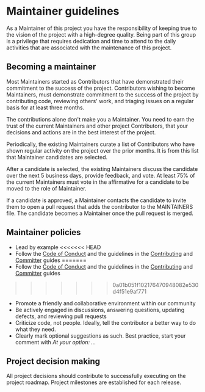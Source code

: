 <!--
Copyright (c) 2022 Dell Inc., or its subsidiaries. All Rights Reserved.

Licensed under the Apache License, Version 2.0 (the "License");
you may not use this file except in compliance with the License.
You may obtain a copy of the License at

    http://www.apache.org/licenses/LICENSE-2.0
-->

# Maintainer guidelines

As a Maintainer of this project you have the responsibility of keeping true to the vision of the project with a high-degree quality. Being part of this group is a privilege that requires dedication and time to attend to the daily activities that are associated with the maintenance of this project.

## Becoming a maintainer

Most Maintainers started as Contributors that have demonstrated their commitment to the success of the project. Contributors wishing to become Maintainers, must demonstrate commitment to the success of the project by contributing code, reviewing others' work, and triaging issues on a regular basis for at least three months.

The contributions alone don't make you a Maintainer. You need to earn the trust of the current Maintainers and other project Contributors, that your decisions and actions are in the best interest of the project.

Periodically, the existing Maintainers curate a list of Contributors who have shown regular activity on the project over the prior months. It is from this list that Maintainer candidates are selected.

After a candidate is selected, the existing Maintainers discuss the candidate over the next 5 business days, provide feedback, and vote. At least 75% of the current Maintainers must vote in the affirmative for a candidate to be moved to the role of Maintainer.

If a candidate is approved, a Maintainer contacts the candidate to invite them to open a pull request that adds the contributor to the MAINTAINERS file. The candidate becomes a Maintainer once the pull request is merged.

## Maintainer policies

* Lead by example
<<<<<<< HEAD
* Follow the [Code of Conduct](https://github.com/dell/ansible-powerscale/blob/1.9.0/docs/CODE_OF_CONDUCT.md) and the guidelines in the [Contributing](https://github.com/dell/ansible-powerscale/blob/1.9.0/docs/CONTRIBUTING.md) and [Committer](https://github.com/dell/ansible-powerscale/blob/1.9.0/docs/COMMITTER_GUIDE.md) guides
=======
* Follow the [Code of Conduct](https://github.com/dell/ansible-powerscale/blob/1.8.0/docs/CODE_OF_CONDUCT.md) and the guidelines in the [Contributing](https://github.com/dell/ansible-powerscale/blob/1.8.0/docs/CONTRIBUTING.md) and [Committer](https://github.com/dell/ansible-powerscale/blob/1.8.0/docs/COMMITTER_GUIDE.md) guides
>>>>>>> 0a01b051f102176470948082e530d4f51e9af771
* Promote a friendly and collaborative environment within our community
* Be actively engaged in discussions, answering questions, updating defects, and reviewing pull requests
* Criticize code, not people. Ideally, tell the contributor a better way to do what they need.
* Clearly mark optional suggestions as such. Best practice, start your comment with *At your option: …*

## Project decision making

All project decisions should contribute to successfully executing on the project roadmap. Project milestones are established for each release.